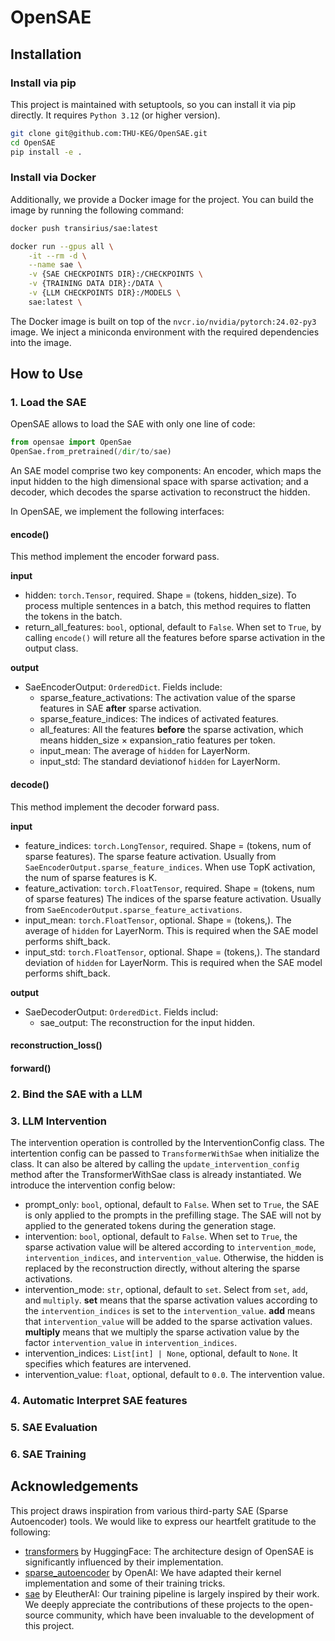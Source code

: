 # OpenSAE


## Installation

### Install via pip

This project is maintained with setuptools, so you can install it via pip directly. It requires `Python 3.12` (or higher version).

```bash
git clone git@github.com:THU-KEG/OpenSAE.git
cd OpenSAE
pip install -e .
```


### Install via Docker

Additionally, we provide a Docker image for the project. You can build the image by running the following command:

```bash
docker push transirius/sae:latest

docker run --gpus all \
    -it --rm -d \
    --name sae \
    -v {SAE CHECKPOINTS DIR}:/CHECKPOINTS \
    -v {TRAINING DATA DIR}:/DATA \
    -v {LLM CHECKPOINTS DIR}:/MODELS \
    sae:latest \
```

The Docker image is built on top of the `nvcr.io/nvidia/pytorch:24.02-py3` image. We inject a miniconda environment with the required dependencies into the image.


## How to Use

### 1. Load the SAE

OpenSAE allows to load the SAE with only one line of code:

```python
from opensae import OpenSae
OpenSae.from_pretrained(/dir/to/sae)
```


An SAE model comprise two key components: An encoder, which maps the input hidden to the high dimensional space with sparse activation; and a decoder, which decodes the sparse activation to reconstruct the hidden.

In OpenSAE, we implement the following interfaces:

#### encode()

This method implement the encoder forward pass.

**input**

- hidden: `torch.Tensor`, required. Shape = (tokens, hidden_size). To process multiple sentences in a batch, this method requires to flatten the tokens in the batch.
- return_all_features: `bool`, optional, default to `False`. When set to `True`, by calling `encode()` will reture all the features before sparse activation in the output class.

**output**

- SaeEncoderOutput: `OrderedDict`. Fields include:
    - sparse_feature_activations: The activation value of the sparse features in SAE **after** sparse activation.
    - sparse_feature_indices: The indices of activated features.
    - all_features: All the features **before** the sparse activation, which means hidden_size $\times$ expansion_ratio features per token.
    - input_mean: The average of `hidden` for LayerNorm.
    - input_std: The standard deviationof `hidden` for LayerNorm.

#### decode()

This method implement the decoder forward pass.

**input**

- feature_indices: `torch.LongTensor`, required. Shape = (tokens, num of sparse features). The sparse feature activation. Usually from `SaeEncoderOutput.sparse_feature_indices`. When use TopK activation, the num of sparse features is K.
- feature_activation: `torch.FloatTensor`, required. Shape = (tokens, num of sparse features) The indices of the sparse feature activation. Usually from `SaeEncoderOutput.sparse_feature_activations`.
- input_mean: `torch.FloatTensor`, optional. Shape = (tokens,). The average of `hidden` for LayerNorm. This is required when the SAE model performs shift_back.
- input_std: `torch.FloatTensor`, optional. Shape = (tokens,). The standard deviation of `hidden` for LayerNorm. This is required when the SAE model performs shift_back.

**output**

- SaeDecoderOutput: `OrderedDict`. Fields includ:
    - sae_output: The reconstruction for the input hidden.

#### reconstruction_loss()



#### forward()




### 2. Bind the SAE with a LLM


### 3. LLM Intervention


The intervention operation is controlled by the InterventionConfig class. 
The intertention config can be passed to `TransformerWithSae` when initialize the class.
It can also be altered by calling the `update_intervention_config` method after the TransformerWithSae class is already instantiated.
We introduce the intervention config below:

- prompt_only: `bool`, optional, default to `False`. When set to `True`, the SAE is only applied to the prompts in the prefilling stage. The SAE will not by applied to the generated tokens during the generation stage.
- intervention: `bool`, optional, default to `False`. When set to `True`, the sparse activation value will be altered according to `intervention_mode`, `intervention_indices`, and `intervention_value`. Otherwise, the hidden is replaced by the reconstruction directly, without altering the sparse activations.
- intervention_mode: `str`, optional, default to `set`. Select from `set`, `add`, and `multiply`. **set** means that the sparse activation values according to the `intervention_indices` is set to the `intervention_value`. **add** means that `intervention_value` will be added to the sparse activation values. **multiply** means that we multiply the sparse activation value by the factor `intervention_value` in `intervention_indices`.
- intervention_indices: `List[int] | None`, optional, default to `None`. It specifies which features are intervened.
- intervention_value: `float`, optional, default to `0.0`. The intervention value.


### 4. Automatic Interpret SAE features


### 5. SAE Evaluation


### 6. SAE Training


## Acknowledgements

This project draws inspiration from various third-party SAE (Sparse Autoencoder) tools. We would like to express our heartfelt gratitude to the following:

- [transformers](https://github.com/huggingface/transformers) by HuggingFace: The architecture design of OpenSAE is significantly influenced by their implementation.
- [sparse_autoencoder](https://github.com/openai/sparse_autoencoder) by OpenAI: We have adapted their kernel implementation and some of their training tricks.
- [sae](https://github.com/EleutherAI/sae) by EleutherAI: Our training pipeline is largely inspired by their work.
We deeply appreciate the contributions of these projects to the open-source community, which have been invaluable to the development of this project.